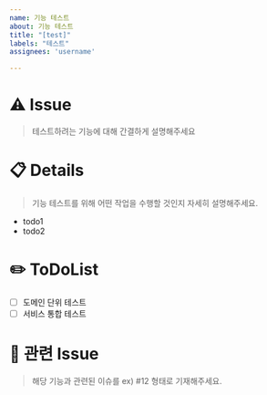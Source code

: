 ```yaml
---
name: 기능 테스트
about: 기능 테스트
title: "[test]"
labels: "테스트"
assignees: 'username'

---
```


# ⚠️ Issue
> 테스트하려는 기능에 대해 간결하게 설명해주세요

# 📋 Details
> 기능 테스트를 위해 어떤 작업을 수행할 것인지 자세히 설명해주세요.
- todo1
- todo2

# ✏️ ToDoList
- [ ] 도메인 단위 테스트
- [ ] 서비스 통합 테스트

# 🦉 관련 Issue
> 해당 기능과 관련된 이슈를 ex) #12 형태로 기재해주세요.